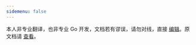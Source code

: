 ```yaml
---
sidemenu: false
---
```


<Alert type="warning">
  本人非专业翻译，也非专业 Go 开发，文档若有谬误，请勿对线，直接 <a href="https://github.com/youngjuning/youngjuning.github.io/edit/main/docs/Cobra/generator.md">编辑</a>。原文档请 <a href="https://github.com/spf13/cobra/blob/master/cobra/README.md">查看</a>。
</Alert>
